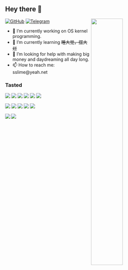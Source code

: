 ## Hey there 👋

<img align="right" block src="https://github-readme-stats.vercel.app/api?username=sslime336&show_icons=true&theme=dracula" width="45%" />

[![GitHub](https://img.shields.io/badge/github-%23100000.svg?&style=for-the-badge&logo=github&logoColor=white)](https://github.com/sslime336)
[![Telegram](https://img.shields.io/badge/telegram-%232B5278.svg?&style=for-the-badge&logo=telegram&logoColor=white)](https://t.me/sslime336)

<ul>
  <li>🔭 I’m currently working on OS kernel programming.</li>
  <li>🌱 I’m currently learning <del>睡大觉，摆大烂</del></li>
  <li>🤔 I’m looking for help with making big money and daydreaming all day long.</li>
  <li>📫 How to reach me: sslime@yeah.net</li>
</ul>

<div align="left">
  <p></p>
  <h3 align="left">Tasted</h3>
  <img src="https://img.shields.io/badge/Nim-111f2c?style=for-the-badge&logo=nim"/>
  <img src="https://img.shields.io/badge/Rust-F07416?style=for-the-badge&logo=rust"/>
  <img src="https://img.shields.io/badge/Javascript-398FDC?style=for-the-badge&logo=javascript"/>
  
  <img src="https://img.shields.io/badge/Android-EE5079?style=for-the-badge&logo=android"/>
  <img src="https://img.shields.io/badge/C-2d3834?style=for-the-badge&logo=c"/>
  <img src="https://img.shields.io/badge/Lua-0f203b?style=for-the-badge&logo=lua"/>
  <p></p>
  
  <img src="https://img.shields.io/badge/Golang-111f2c?style=for-the-badge&logo=go"/>
  <img src="https://img.shields.io/badge/Kotlin-BAF050?style=for-the-badge&logo=kotlin"/>
  <img src="https://img.shields.io/badge/Vim-2ba840?style=for-the-badge&logo=vim"/>

  <img src="https://img.shields.io/badge/Python-0f203b?style=for-the-badge&logo=python"/>
  <img src="https://img.shields.io/badge/TypeScript-5618C4?style=for-the-badge&logo=typescript"/>
</div>

<p></p>

<div>
  <img align="left" src="https://github-readme-stats.vercel.app/api/top-langs/?username=sslime336&layout=compact&langs_count=10&exclude_repo=risc-v-roam&theme=dracula" />
  <img align="center" src="https://user-images.githubusercontent.com/97684920/223184747-8fb39d2b-64ed-42c3-b9e2-3acd309df2df.gif" />
</div>
